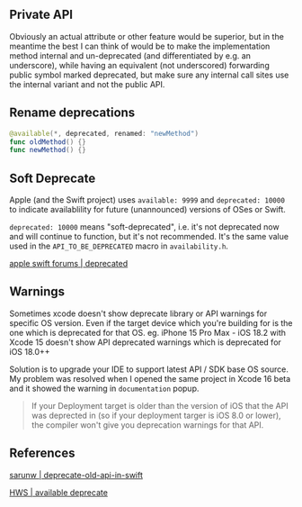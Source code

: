 
## Private API

Obviously an actual attribute or other feature would be superior, but in the meantime the best I can think of would be to make the implementation method internal and un-deprecated (and differentiated by e.g. an underscore), while having an equivalent (not underscored) forwarding public symbol marked deprecated, but make sure any internal call sites use the internal variant and not the public API.

## Rename deprecations

```swift
@available(*, deprecated, renamed: "newMethod")
func oldMethod() {}
func newMethod() {}
```


## Soft Deprecate

Apple (and the Swift project) uses `available: 9999` and `deprecated: 10000` to indicate availablility for future (unannounced) versions of OSes or Swift.


`deprecated: 10000` means "soft-deprecated", i.e. it's not deprecated now and will continue to function, but it's not recommended. It's the same value used in the `API_TO_BE_DEPRECATED` macro in `availability.h`.

[apple swift forums | deprecated](https://forums.swift.org/t/dont-see-any-deprecation-warning-due-to-deprecated-100000-0-whats-the-rationale-for-marking-it-this-way/38404/2)

## Warnings

Sometimes xcode doesn't show deprecate library or API warnings for specific OS version. Even if the target device which you're building for is the one which is deprecated for that OS. 
eg. iPhone 15 Pro Max - iOS 18.2 with Xcode 15 doesn't show API deprecated warnings which is deprecated for iOS 18.0++

Solution is to upgrade your IDE to support latest API / SDK base OS source. My problem was resolved when I opened the same project in Xcode 16 beta and it showed the warning in `documentation` popup.

> If your Deployment target is older than the version of iOS that the API was deprected in (so if your deployment targer is iOS 8.0 or lower), the compiler won't give you deprecation warnings for that API.
## References

[sarunw | deprecate-old-api-in-swift](https://sarunw.com/posts/deprecate-old-api-in-swift/)

[HWS | available deprecate](https://www.hackingwithswift.com/example-code/language/how-to-use-available-to-deprecate-old-apis)
